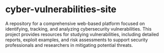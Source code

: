 # cyber-vulnerabilities-site
A repository for a comprehensive web-based platform focused on identifying, tracking, and analyzing cybersecurity vulnerabilities. This project provides resources for studying vulnerabilities, including detailed reports, exploit examples, and risk assessments to support security professionals and researchers in mitigating potential threats.
